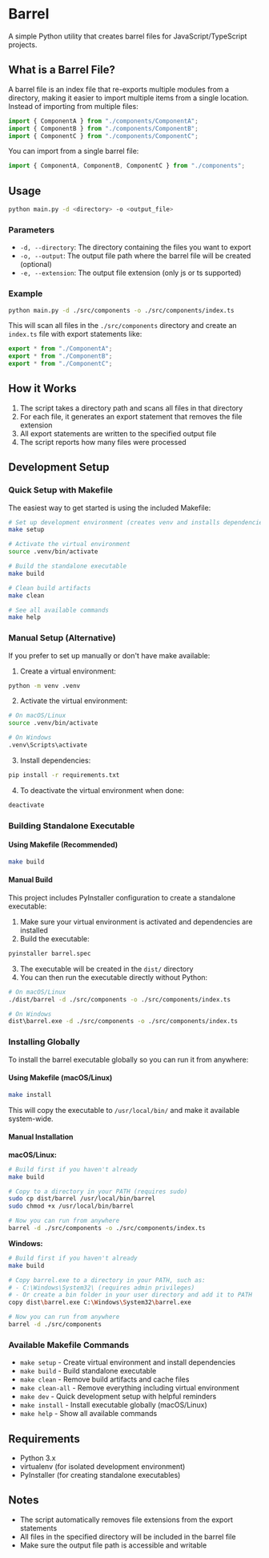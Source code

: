 # Barrel

A simple Python utility that creates barrel files for JavaScript/TypeScript projects.

## What is a Barrel File?

A barrel file is an index file that re-exports multiple modules from a directory, making it easier to import multiple items from a single location. Instead of importing from multiple files:

```javascript
import { ComponentA } from "./components/ComponentA";
import { ComponentB } from "./components/ComponentB";
import { ComponentC } from "./components/ComponentC";
```

You can import from a single barrel file:

```javascript
import { ComponentA, ComponentB, ComponentC } from "./components";
```

## Usage

```bash
python main.py -d <directory> -o <output_file>
```

### Parameters

- `-d, --directory`: The directory containing the files you want to export
- `-o, --output`: The output file path where the barrel file will be created (optional)
- `-e, --extension`: The output file extension (only js or ts supported)

### Example

```bash
python main.py -d ./src/components -o ./src/components/index.ts
```

This will scan all files in the `./src/components` directory and create an `index.ts` file with export statements like:

```typescript
export * from "./ComponentA";
export * from "./ComponentB";
export * from "./ComponentC";
```

## How it Works

1. The script takes a directory path and scans all files in that directory
2. For each file, it generates an export statement that removes the file extension
3. All export statements are written to the specified output file
4. The script reports how many files were processed

## Development Setup

### Quick Setup with Makefile

The easiest way to get started is using the included Makefile:

```bash
# Set up development environment (creates venv and installs dependencies)
make setup

# Activate the virtual environment
source .venv/bin/activate

# Build the standalone executable
make build

# Clean build artifacts
make clean

# See all available commands
make help
```

### Manual Setup (Alternative)

If you prefer to set up manually or don't have make available:

1. Create a virtual environment:

```bash
python -m venv .venv
```

2. Activate the virtual environment:

```bash
# On macOS/Linux
source .venv/bin/activate

# On Windows
.venv\Scripts\activate
```

3. Install dependencies:

```bash
pip install -r requirements.txt
```

4. To deactivate the virtual environment when done:

```bash
deactivate
```

### Building Standalone Executable

#### Using Makefile (Recommended)

```bash
make build
```

#### Manual Build

This project includes PyInstaller configuration to create a standalone executable:

1. Make sure your virtual environment is activated and dependencies are installed
2. Build the executable:

```bash
pyinstaller barrel.spec
```

3. The executable will be created in the `dist/` directory
4. You can then run the executable directly without Python:

```bash
# On macOS/Linux
./dist/barrel -d ./src/components -o ./src/components/index.ts

# On Windows
dist\barrel.exe -d ./src/components -o ./src/components/index.ts
```

### Installing Globally

To install the barrel executable globally so you can run it from anywhere:

#### Using Makefile (macOS/Linux)

```bash
make install
```

This will copy the executable to `/usr/local/bin/` and make it available system-wide.

#### Manual Installation

**macOS/Linux:**

```bash
# Build first if you haven't already
make build

# Copy to a directory in your PATH (requires sudo)
sudo cp dist/barrel /usr/local/bin/barrel
sudo chmod +x /usr/local/bin/barrel

# Now you can run from anywhere
barrel -d ./src/components -o ./src/components/index.ts
```

**Windows:**

```bash
# Build first if you haven't already
make build

# Copy barrel.exe to a directory in your PATH, such as:
# - C:\Windows\System32\ (requires admin privileges)
# - Or create a bin folder in your user directory and add it to PATH
copy dist\barrel.exe C:\Windows\System32\barrel.exe

# Now you can run from anywhere
barrel -d ./src/components
```

### Available Makefile Commands

- `make setup` - Create virtual environment and install dependencies
- `make build` - Build standalone executable
- `make clean` - Remove build artifacts and cache files
- `make clean-all` - Remove everything including virtual environment
- `make dev` - Quick development setup with helpful reminders
- `make install` - Install executable globally (macOS/Linux)
- `make help` - Show all available commands

## Requirements

- Python 3.x
- virtualenv (for isolated development environment)
- PyInstaller (for creating standalone executables)

## Notes

- The script automatically removes file extensions from the export statements
- All files in the specified directory will be included in the barrel file
- Make sure the output file path is accessible and writable
